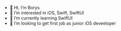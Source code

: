 - 👋 Hi, I’m Borys 
- 👀 I’m interested in iOS, Swift, SwiftUI
- 🌱 I’m currently learning SwiftUI
- 💞️ I’m looking to get first job as junior iOS deveeloper 


<!---
BorysG94/BorysG94 is a ✨ special ✨ repository because its `README.md` (this file) appears on your GitHub profile.
You can click the Preview link to take a look at your changes.
--->
